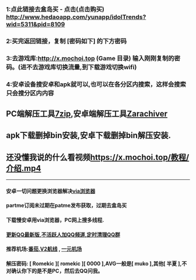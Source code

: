 ### 1:点此链接去盒岛买 - 点击(点击购买) <http://www.hedaoapp.com/yunapp/idolTrends?wid=5311&pid=8109>
### 2:买完返回链接，复制 [密码如下] 的下方密码
### 3:去游戏库:<http://x.mochoi.top>  (Game 目录) 输入刚刚复制的密码。(进不去游戏库切换流量,到下载游戏切换wifi)
### 4:安卓设备搜安卓和apk就可以,也可以在各分区内搜索，这样会搜索只会搜分区内内容
## PC端解压工具[7zip](https://experiments-alicdn.sparanoid.net/7z/7z2201-x64.exe),安卓端解压工具[Zarachiver](https://x.mochoi.top/教程/安装包)
## apk下载删掉bin安装,安卓下载删掉bin解压安装.
## 还没懂我说的什么看视频<https://x.mochoi.top/教程/介绍.mp4>
***
#### 安卓一切问题更换浏览器解决[via浏览器](https://viayoo.com/zh-cn)
#### partme订阅未过期在patme发布获取，过期去盒岛买
#### 下载慢安卓用via浏览器，PC网上搜多线程.
#### [更新QQ最新版,不活跃人加QQ频道,定时清理QQ群](https://pd.qq.com/s/84ljkq53i)
#### 推荐机场:[番茄.V2航线](https://fanqiev2.work/auth/register?code=pFLT)  ,  [一元机场](https://xn--4gq62f52gdss.com/#/register?code=KZXciMqn)
#### 解压密码: [ Romekic ][ romekic ][ 0000 ],AVG一般是[ muko ],其他[ 半夏 ],不对确认你下的是不是PC，然后去QQ问我。
